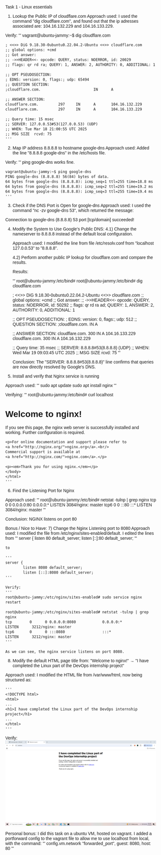 Task 1 - Linux essentials

1) Lookup the Public IP of cloudflare.com
Approach used: I used the command "dig cloudflare.com", and found out that the ip adresses associated are: 104.16.132.229 and 104.16.133.229.

Verify: 
    '''
    vagrant@ubuntu-jammy:~$ dig cloudflare.com

    ; <<>> DiG 9.18.30-0ubuntu0.22.04.2-Ubuntu <<>> cloudflare.com
    ;; global options: +cmd
    ;; Got answer:
    ;; ->>HEADER<<- opcode: QUERY, status: NOERROR, id: 20029
    ;; flags: qr rd ra; QUERY: 1, ANSWER: 2, AUTHORITY: 0, ADDITIONAL: 1

    ;; OPT PSEUDOSECTION:
    ; EDNS: version: 0, flags:; udp: 65494
    ;; QUESTION SECTION:
    ;cloudflare.com.                        IN      A

    ;; ANSWER SECTION:
    cloudflare.com.         297     IN      A       104.16.132.229
    cloudflare.com.         297     IN      A       104.16.133.229

    ;; Query time: 15 msec
    ;; SERVER: 127.0.0.53#53(127.0.0.53) (UDP)
    ;; WHEN: Tue Mar 18 21:00:55 UTC 2025
    ;; MSG SIZE  rcvd: 75
    '''


2) Map IP address 8.8.8.8 to hostname google-dns
Approach used: Added the line "8.8.8.8 google-dns" in the /etc/hosts file.

Verify: 
    '''
    ping google-dns works fine.

    vagrant@ubuntu-jammy:~$ ping google-dns
    PING google-dns (8.8.8.8) 56(84) bytes of data.
    64 bytes from google-dns (8.8.8.8): icmp_seq=1 ttl=255 time=18.8 ms
    64 bytes from google-dns (8.8.8.8): icmp_seq=2 ttl=255 time=19.2 ms
    64 bytes from google-dns (8.8.8.8): icmp_seq=3 ttl=255 time=19.4 ms
    '''


3) Check if the DNS Port is Open for google-dns
Approach used: I used the command "nc -zv google-dns 53", which returned the message:

Connection to google-dns (8.8.8.8) 53 port [tcp/domain] succeeded!

4) Modify the System to Use Google’s Public DNS:
    4.1) Change the nameserver to 8.8.8.8 instead of the default local
    configuration.

    Approach used: I modified the line from file /etc/resolv.conf from "localhost 127.0.0.53" to "8.8.8.8".

    

    4.2) Perform another public IP lookup for cloudflare.com and compare the
    results.

    Results: 

    '''
    root@ubuntu-jammy:/etc/bind# root@ubuntu-jammy:/etc/bind# dig cloudflare.com

    ; <<>> DiG 9.18.30-0ubuntu0.22.04.2-Ubuntu <<>> cloudflare.com
    ;; global options: +cmd
    ;; Got answer:
    ;; ->>HEADER<<- opcode: QUERY, status: NOERROR, id: 50292
    ;; flags: qr rd ra ad; QUERY: 1, ANSWER: 2, AUTHORITY: 0, ADDITIONAL: 1

    ;; OPT PSEUDOSECTION:
    ; EDNS: version: 0, flags:; udp: 512
    ;; QUESTION SECTION:
    ;cloudflare.com.                        IN      A

    ;; ANSWER SECTION:
    cloudflare.com.         300     IN      A       104.16.133.229
    cloudflare.com.         300     IN      A       104.16.132.229

    ;; Query time: 35 msec
    ;; SERVER: 8.8.8.8#53(8.8.8.8) (UDP)
    ;; WHEN: Wed Mar 19 09:03:45 UTC 2025
    ;; MSG SIZE  rcvd: 75 
    '''


    Conclusion: The "SERVER: 8.8.8.8#53(8.8.8.8)" line confirms that queries are now directly resolved by Google's DNS.

    
5) Install and verify that Nginx service is running

Approach used:
    '''
    sudo apt update
    sudo apt install nginx
    '''

Verifying:
    '''
    root@ubuntu-jammy:/etc/bind# curl localhost
    <!DOCTYPE html>
    <html>
    <head>
    <title>Welcome to nginx!</title>
    <style>
        body {
            width: 35em;
            margin: 0 auto;
            font-family: Tahoma, Verdana, Arial, sans-serif;
        }
    </style>
    </head>
    <body>
    <h1>Welcome to nginx!</h1>
    <p>If you see this page, the nginx web server is successfully installed and
    working. Further configuration is required.</p>

    <p>For online documentation and support please refer to
    <a href="http://nginx.org/">nginx.org</a>.<br/>
    Commercial support is available at
    <a href="http://nginx.com/">nginx.com</a>.</p>

    <p><em>Thank you for using nginx.</em></p>
    </body>
    </html>
    '''

6) Find the Listening Port for Nginx

Approach used:
    '''
    root@ubuntu-jammy:/etc/bind# netstat -tulnp | grep nginx
    tcp        0      0 0.0.0.0:80              0.0.0.0:*               LISTEN      3084/nginx: master
    tcp6       0      0 :::80                   :::*                    LISTEN      3084/nginx: master
    '''

Conclusion: NGINX listens on port 80

Bonus / Nice to Have:
7) Change the Nginx Listening port to 8080
Approach used: I modified the file from /etc/nginx/sites-enabled/default. I edited the lines from
    '''
    server {
            listen 80 default_server;
            listen [::]:80 default_server;
    '''

    to

    '''
    server {
            listen 8080 default_server;
            listen [::]:8080 default_server;
    '''

    Verify:
    '''
    root@ubuntu-jammy:/etc/nginx/sites-enabled# sudo service nginx restart

    root@ubuntu-jammy:/etc/nginx/sites-enabled# netstat -tulnp | grep nginx
    tcp        0      0 0.0.0.0:8080            0.0.0.0:*               LISTEN      3212/nginx: master
    tcp6       0      0 :::8080                 :::*                    LISTEN      3212/nginx: master
    '''

    As we can see, the nginx service listens on port 8080.


8) Modify the default HTML page title from: "Welcome to nginx!" → "I have completed the Linux part of the DevOps internship project"

Approach used: I modified the HTML file from /var/www/html, now being structured as:

    '''
    <!DOCTYPE html>
    <html>
    ...
    <h1>I have completed the Linux part of the DevOps internship project</h1>
    ...
    </html>
    '''

Verify:
    ![Nginx webpage modified](results/nginx.png)

Personal bonus:
    I did this task on a ubuntu VM, hosted on vagrant. I added a portforward config to the vagrant file to allow me to use localhost from local, with the command:
    '''
    config.vm.network "forwarded_port", guest: 8080, host: 80
    '''